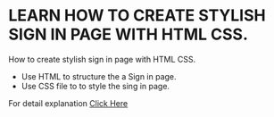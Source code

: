 # LEARN HOW TO CREATE STYLISH SIGN IN PAGE WITH HTML CSS.
<p>How to create stylish sign in page with HTML CSS.</p>
<ul>
<li>Use HTML to structure the a Sign in page.</li>
<li>Use CSS file to to style the sing in page.</li>
</ul>

<p>For detail explanation <a href="https://projects.sparkifysolutions.com/sign-in-page-with-html-css/">Click Here</a></p>